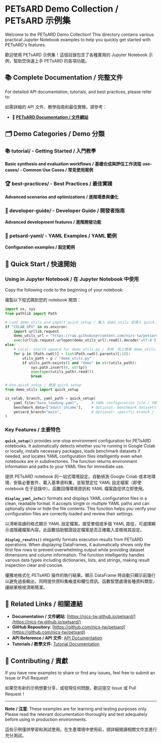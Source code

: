 # PETsARD Demo Collection / PETsARD 示例集

Welcome to the PETsARD Demo Collection! This directory contains various practical Jupyter Notebook examples to help you quickly get started with PETsARD's features.

歡迎使用 PETsARD 示例集！這個目錄包含了各種實用的 Jupyter Notebook 示例，幫助您快速上手 PETsARD 的各項功能。

## 📚 Complete Documentation / 完整文件

For detailed API documentation, tutorials, and best practices, please refer to:

如需詳細的 API 文件、教學指南和最佳實務，請參考：

- **📖 [PETsARD Documentation / 文件網站](https://nics-tw.github.io/petsard/)**

## 🗂️ Demo Categories / Demo 分類

### 📚 tutorial/ - Getting Started / 入門教學

**Basic synthesis and evaluation workflows / 基礎合成與評估工作流程**
**use-cases/ - Common Use Cases / 常見使用案例**

### 🏆 best-practices/ - Best Practices / 最佳實踐

**Advanced scenarios and optimizations / 進階場景與優化**

### 🔧 developer-guide/ - Developer Guide / 開發者指南

**Advanced development features / 進階開發功能**

### 📝 petsard-yaml/ - YAML Examples / YAML 範例

**Configuration examples / 設定範例**

## 🚀 Quick Start / 快速開始

### Using in Jupyter Notebook / 在 Jupyter Notebook 中使用

Copy the following code to the beginning of your notebook:

複製以下程式碼到您的 notebook 開頭：

```python
import os, sys
from pathlib import Path

# Load demo_utils and import quick_setup / 載入 demo_utils 並導入 quick_setup
if "COLAB_GPU" in os.environ:
    import urllib.request
    demo_utils_url = "https://raw.githubusercontent.com/nics-tw/petsard/main/demo/demo_utils.py"
    exec(urllib.request.urlopen(demo_utils_url).read().decode('utf-8'))
else:
    # Local: search upward for demo_utils.py / 本地：向上搜尋 demo_utils.py
    for p in [Path.cwd()] + list(Path.cwd().parents)[:10]:
        utils_path = p / "demo_utils.py"
        if utils_path.exists() and "demo" in str(utils_path):
            sys.path.insert(0, str(p))
            exec(open(utils_path).read())
            break

# Use quick_setup / 使用 quick_setup
from demo_utils import quick_setup

is_colab, branch, yaml_path = quick_setup(
    yaml_file="base_loading.yaml",      # YAML configuration file / YAML 設定檔
    benchmark_data=["adult-income"],    # Optional: benchmark datasets / 可選：基準資料集
    petsard_branch="main",              # Optional: specific branch / 可選：指定分支
)
```

### Key Features / 主要特色

**`quick_setup()`** provides one-stop environment configuration for PETsARD notebooks. It automatically detects whether you're running in Google Colab or locally, installs necessary packages, loads benchmark datasets if needed, and locates YAML configuration files intelligently even when notebooks are in subdirectories. The function returns environment information and paths to your YAML files for immediate use.

提供 PETsARD notebook 的一站式環境設定。自動偵測 Google Colab 或本地環境、安裝必要套件、載入基準資料集，並智慧定位 YAML 設定檔案（即使 notebook 在子目錄中）。函數回傳環境資訊和 YAML 檔案路徑供立即使用。

**`display_yaml_info()`** formats and displays YAML configuration files in a clean, readable format. It accepts single or multiple YAML paths and can optionally show or hide the file contents. This function helps you verify your configuration files are correctly loaded and review their settings.

以清晰易讀的格式顯示 YAML 設定檔案。接受單個或多個 YAML 路徑，可選擇顯示或隱藏檔案內容。此函數協助驗證設定檔案是否正確載入並檢視其設定。

**`display_results()`** elegantly formats execution results from PETsARD operations. When displaying DataFrames, it automatically shows only the first few rows to prevent overwhelming output while providing dataset dimensions and column information. The function intelligently handles various data types including dictionaries, lists, and strings, making result inspection clear and concise.

優雅地格式化 PETsARD 操作的執行結果。顯示 DataFrame 時自動只顯示前幾行以避免過長輸出，同時提供資料集維度和欄位資訊。函數智慧處理各種資料類型，讓結果檢視清晰簡潔。

## 🔗 Related Links / 相關連結

- **Documentation / 文件網站**: [https://nics-tw.github.io/petsard/](https://nics-tw.github.io/petsard/)
- **GitHub Repository**: [https://github.com/nics-tw/petsard](https://github.com/nics-tw/petsard)
- **API Reference / API 文件**: [API Documentation](https://nics-tw.github.io/petsard/docs/api/)
- **Tutorials / 教學文件**: [Tutorial Documentation](https://nics-tw.github.io/petsard/docs/tutorial/)

## 📝 Contributing / 貢獻

If you have new examples to share or find any issues, feel free to submit an Issue or Pull Request!

如果您有新的示例想要分享，或發現任何問題，歡迎提交 Issue 或 Pull Request！

---

**Note / 注意**: These examples are for learning and testing purposes only. Please read the relevant documentation thoroughly and test adequately before using in production environments.

這些示例僅供學習和測試使用。在生產環境中使用前，請詳細閱讀相關文件並進行充分測試。
